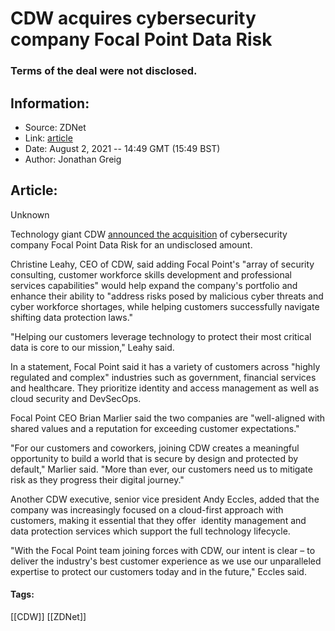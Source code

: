 # CDW acquires cybersecurity company Focal Point Data Risk
### Terms of the deal were not disclosed.

## Information:
+ Source: ZDNet
+ Link: [article](https://www.zdnet.com/article/cdw-acquires-cybersecurity-company-focal-point-data-risk/)
+ Date: August 2, 2021 -- 14:49 GMT (15:49 BST)
+ Author: Jonathan Greig


## Article:
Unknown

Technology giant CDW [announced the acquisition](https://www.businesswire.com/news/home/20210802005429/en/CDW-Announces-Acquisition-of-Focal-Point-Data-Risk) of cybersecurity company Focal Point Data Risk for an undisclosed amount. 

Christine Leahy, CEO of CDW, said adding Focal Point's "array of security consulting, customer workforce skills development and professional services capabilities" would help expand the company's portfolio and enhance their ability to "address risks posed by malicious cyber threats and cyber workforce shortages, while helping customers successfully navigate shifting data protection laws."

"Helping our customers leverage technology to protect their most critical data is core to our mission," Leahy said.

In a statement, Focal Point said it has a variety of customers across "highly regulated and complex" industries such as government, financial services and healthcare. They prioritize identity and access management as well as cloud security and DevSecOps.

Focal Point CEO Brian Marlier said the two companies are "well-aligned with shared values and a reputation for exceeding customer expectations."

"For our customers and coworkers, joining CDW creates a meaningful opportunity to build a world that is secure by design and protected by default," Marlier said. "More than ever, our customers need us to mitigate risk as they progress their digital journey."

Another CDW executive, senior vice president Andy Eccles, added that the company was increasingly focused on a cloud-first approach with customers, making it essential that they offer  identity management and data protection services which support the full technology lifecycle.






"With the Focal Point team joining forces with CDW, our intent is clear – to deliver the industry's best customer experience as we use our unparalleled expertise to protect our customers today and in the future," Eccles said. 





#### Tags:
[[CDW]] [[ZDNet]]
